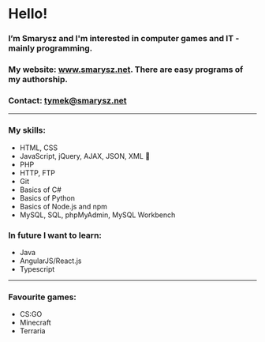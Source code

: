 <!DOCTYPE html>
<html lang="en">
<head>
  <meta charset="utf-8"/>
</head>
<body>
  <h1>Hello!</h1>
  <h3>I’m Smarysz and I'm interested in computer games and IT - mainly programming.</h3>
  <h3>My website: <a href="https://smarysz.net/" target="_blank">www.smarysz.net</a>. There are easy programs of my authorship.</h3>
  <h3>Contact: <a href="mailto:tymek@smarysz.net">tymek@smarysz.net</a></h3>
  <hr>
  <h3>My skills:</h3>
  <ul>
    <li>HTML, CSS</li>
    <li>JavaScript, jQuery, AJAX, JSON, XML 👑</li>
    <li>PHP</li>
    <li>HTTP, FTP</li>
    <li>Git</li>
    <li>Basics of C#</li>
    <li>Basics of Python</li>
    <li>Basics of Node.js and npm</li>
    <li>MySQL, SQL, phpMyAdmin, MySQL Workbench</li>
  </ul>
  <h3>In future I want to learn:</h3>
  <ul>
    <li>Java</li>
    <li>AngularJS/React.js</li>
    <li>Typescript</li>
  </ul>
  <hr>
  <h3>Favourite games:</h3>
  <ul>
    <li>CS:GO</li>
    <li>Minecraft</li>
    <li>Terraria</li>
  </ul>
</body>
</html>
